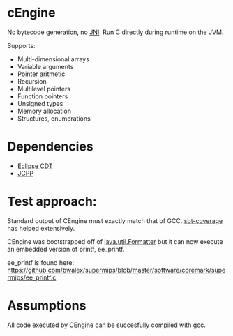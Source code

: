 # cEngine

No bytecode generation, no [JNI](https://en.wikipedia.org/wiki/Java_Native_Interface). Run C directly during runtime on the JVM.

Supports:
- Multi-dimensional arrays
- Variable arguments
- Pointer aritmetic
- Recursion
- Multilevel pointers
- Function pointers
- Unsigned types
- Memory allocation
- Structures, enumerations

# Dependencies

* [Eclipse CDT](https://eclipse.org/cdt/)
* [JCPP](http://www.anarres.org/projects/jcpp/)

# Test approach:
Standard output of CEngine must exactly match that of GCC.  [sbt-coverage](https://github.com/scoverage/sbt-scoverage) has helped extensively.

CEngine was bootstrapped off of [java.util.Formatter](https://docs.oracle.com/javase/7/docs/api/java/util/Formatter.html) but it can now execute an embedded version of printf, ee_printf.

ee_printf is found here:
https://github.com/bwalex/supermips/blob/master/software/coremark/supermips/ee_printf.c

# Assumptions
All code executed by CEngine can be succesfully compiled with gcc.  
